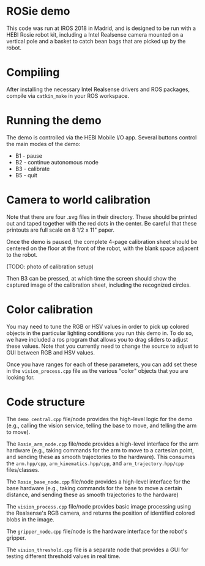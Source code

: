 # ROSie demo

This code was run at IROS 2018 in Madrid, and is designed to be run with a HEBI Rosie robot kit, including a Intel Realsense camera mounted on a vertical pole and a basket to catch bean bags that are picked up by the robot.

# Compiling

After installing the necessary Intel Realsense drivers and ROS packages, compile via `catkin_make` in your ROS workspace.

# Running the demo

The demo is controlled via the HEBI Mobile I/O app.  Several buttons control the main modes of the demo:

* B1 - pause
* B2 - continue autonomous mode
* B3 - calibrate
* B5 - quit

# Camera to world calibration

Note that there are four .svg files in their directory.  These should be printed out and taped together with the red dots in the center.  Be careful that these printouts are full scale on 8 1/2 x 11" paper.

Once the demo is paused, the complete 4-page calibration sheet should be centered on the floor at the front of the robot, with the blank space adjacent to the robot.

(TODO: photo of calibration setup)

Then B3 can be pressed, at which time the screen should show the captured image of the calibration sheet, including the recognized circles.

# Color calibration

You may need to tune the RGB or HSV values in order to pick up colored objects in the particular lighting conditions you run this demo in.  To do so, we have included a ros program that allows you to drag sliders to adjust these values.  Note that you currently need to change the source to adjust to GUI between RGB and HSV values.

Once you have ranges for each of these parameters, you can add set these in the `vision_process.cpp` file as the various "color" objects that you are looking for.

# Code structure

The `demo_central.cpp` file/node provides the high-level logic for the demo (e.g., calling the vision service, telling the base to move, and telling the arm to move).

The `Rosie_arm_node.cpp` file/node provides a high-level interface for the arm hardware (e.g., taking commands for the arm to move to a cartesian point, and sending these as smooth trajectories to the hardware).  This consumes the `arm.hpp/cpp`, `arm_kinematics.hpp/cpp`, and `arm_trajectory.hpp/cpp` files/classes.

The `Rosie_base_node.cpp` file/node provides a high-level interface for the base hardware (e.g., taking commands for the base to move a certain distance, and sending these as smooth trajectories to the hardware)

The `vision_process.cpp` file/node provides basic image processing using the Realsense's RGB camera, and returns the position of identified colored blobs in the image.

The `gripper_node.cpp` file/node is the hardware interface for the robot's gripper.

The `vision_threshold.cpp` file is a separate node that provides a GUI for testing different threshold values in real time.


